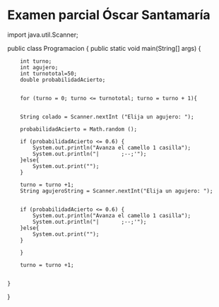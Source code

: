 # Examen parcial Óscar Santamaría

import java.util.Scanner;

public class Programacion {
    public static void main(String[] args) {

        int turno;
        int agujero;
        int turnototal=50;
        double probabilidadAcierto;
        
        
        for (turno = 0; turno <= turnototal; turno = turno + 1){
             
        
        String colado = Scanner.nextInt ("Elija un agujero: ");

        probabilidadAcierto = Math.random ();

        if (probabilidadAcierto <= 0.6) {
            System.out.println("Avanza el camello 1 casilla");
            System.out.println("|       ;--;'");
        }else{
            System.out.print("");
        }

        turno = turno +1; 
        String agujeroString = Scanner.nextInt("Elija un agujero: ");


        if (probabilidadAcierto <= 0.6) {
            System.out.println("Avanza el camello 1 casilla");
            System.out.println("|       ;--;'");
        }else{
            System.out.print("");
        }

        }

        turno = turno +1;
        
    
    }
}
